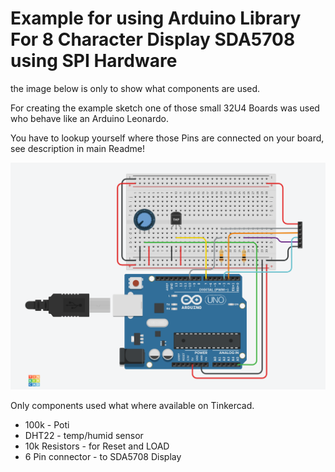 # Example for using Arduino Library For 8 Character Display SDA5708 using SPI Hardware

the image below is only to show what components are used.

For creating the example sketch one of those small 32U4 Boards was used who behave like an Arduino Leonardo.

You have to lookup yourself where those Pins are connected on your board, see description in main Readme!

![Example Circuit](./8LED_DHT22.png)

Only components used what where available on Tinkercad.


- 100k -  Poti
- DHT22 - temp/humid sensor
- 10k Resistors - for Reset and LOAD 
- 6 Pin connector - to SDA5708 Display


